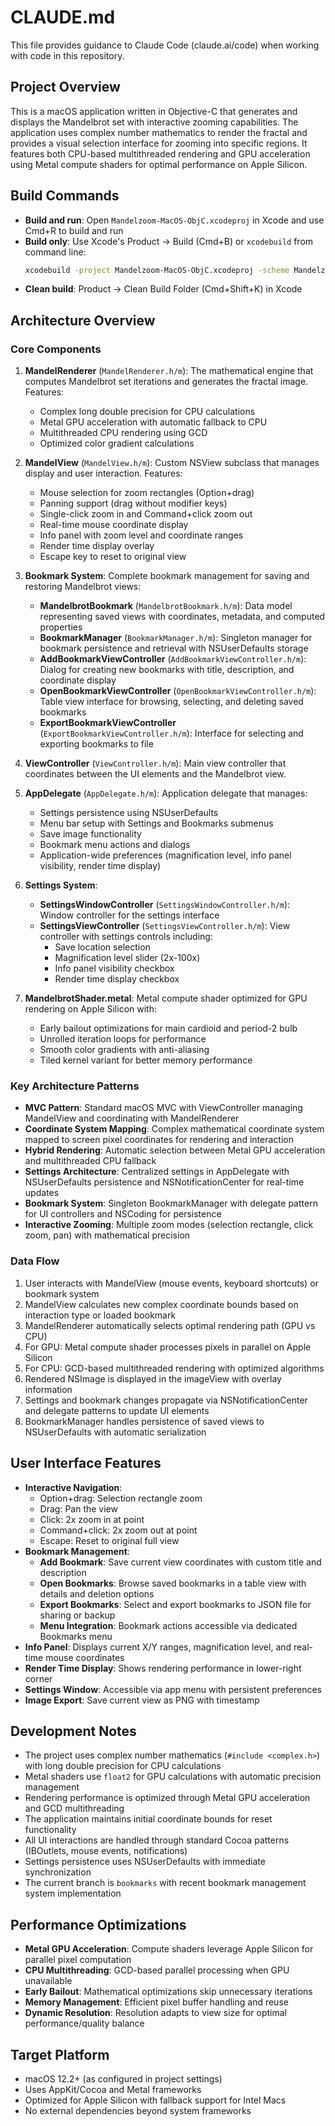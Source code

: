 # CLAUDE.md

This file provides guidance to Claude Code (claude.ai/code) when working with code in this repository.

## Project Overview
This is a macOS application written in Objective-C that generates and displays the Mandelbrot set with interactive zooming capabilities. The application uses complex number mathematics to render the fractal and provides a visual selection interface for zooming into specific regions. It features both CPU-based multithreaded rendering and GPU acceleration using Metal compute shaders for optimal performance on Apple Silicon.

## Build Commands
- **Build and run**: Open `Mandelzoom-MacOS-ObjC.xcodeproj` in Xcode and use Cmd+R to build and run
- **Build only**: Use Xcode's Product → Build (Cmd+B) or `xcodebuild` from command line:
  ```bash
  xcodebuild -project Mandelzoom-MacOS-ObjC.xcodeproj -scheme Mandelzoom-MacOS-ObjC build
  ```
- **Clean build**: Product → Clean Build Folder (Cmd+Shift+K) in Xcode

## Architecture Overview

### Core Components
1. **MandelRenderer** (`MandelRenderer.h/m`): The mathematical engine that computes Mandelbrot set iterations and generates the fractal image. Features:
   - Complex long double precision for CPU calculations
   - Metal GPU acceleration with automatic fallback to CPU
   - Multithreaded CPU rendering using GCD
   - Optimized color gradient calculations

2. **MandelView** (`MandelView.h/m`): Custom NSView subclass that manages display and user interaction. Features:
   - Mouse selection for zoom rectangles (Option+drag)
   - Panning support (drag without modifier keys)
   - Single-click zoom in and Command+click zoom out
   - Real-time mouse coordinate display
   - Info panel with zoom level and coordinate ranges
   - Render time display overlay
   - Escape key to reset to original view

3. **Bookmark System**: Complete bookmark management for saving and restoring Mandelbrot views:
   - **MandelbrotBookmark** (`MandelbrotBookmark.h/m`): Data model representing saved views with coordinates, metadata, and computed properties
   - **BookmarkManager** (`BookmarkManager.h/m`): Singleton manager for bookmark persistence and retrieval with NSUserDefaults storage
   - **AddBookmarkViewController** (`AddBookmarkViewController.h/m`): Dialog for creating new bookmarks with title, description, and coordinate display
   - **OpenBookmarkViewController** (`OpenBookmarkViewController.h/m`): Table view interface for browsing, selecting, and deleting saved bookmarks
   - **ExportBookmarkViewController** (`ExportBookmarkViewController.h/m`): Interface for selecting and exporting bookmarks to file

4. **ViewController** (`ViewController.h/m`): Main view controller that coordinates between the UI elements and the Mandelbrot view.

5. **AppDelegate** (`AppDelegate.h/m`): Application delegate that manages:
   - Settings persistence using NSUserDefaults
   - Menu bar setup with Settings and Bookmarks submenus
   - Save image functionality
   - Bookmark menu actions and dialogs
   - Application-wide preferences (magnification level, info panel visibility, render time display)

6. **Settings System**:
   - **SettingsWindowController** (`SettingsWindowController.h/m`): Window controller for the settings interface
   - **SettingsViewController** (`SettingsViewController.h/m`): View controller with settings controls including:
     - Save location selection
     - Magnification level slider (2x-100x)
     - Info panel visibility checkbox
     - Render time display checkbox

7. **MandelbrotShader.metal**: Metal compute shader optimized for GPU rendering on Apple Silicon with:
   - Early bailout optimizations for main cardioid and period-2 bulb
   - Unrolled iteration loops for performance
   - Smooth color gradients with anti-aliasing
   - Tiled kernel variant for better memory performance

### Key Architecture Patterns
- **MVC Pattern**: Standard macOS MVC with ViewController managing MandelView and coordinating with MandelRenderer
- **Coordinate System Mapping**: Complex mathematical coordinate system mapped to screen pixel coordinates for rendering and interaction
- **Hybrid Rendering**: Automatic selection between Metal GPU acceleration and multithreaded CPU fallback
- **Settings Architecture**: Centralized settings in AppDelegate with NSUserDefaults persistence and NSNotificationCenter for real-time updates
- **Bookmark System**: Singleton BookmarkManager with delegate pattern for UI controllers and NSCoding for persistence
- **Interactive Zooming**: Multiple zoom modes (selection rectangle, click zoom, pan) with mathematical precision

### Data Flow
1. User interacts with MandelView (mouse events, keyboard shortcuts) or bookmark system
2. MandelView calculates new complex coordinate bounds based on interaction type or loaded bookmark
3. MandelRenderer automatically selects optimal rendering path (GPU vs CPU)
4. For GPU: Metal compute shader processes pixels in parallel on Apple Silicon
5. For CPU: GCD-based multithreaded rendering with optimized algorithms
6. Rendered NSImage is displayed in the imageView with overlay information
7. Settings and bookmark changes propagate via NSNotificationCenter and delegate patterns to update UI elements
8. BookmarkManager handles persistence of saved views to NSUserDefaults with automatic serialization

## User Interface Features
- **Interactive Navigation**: 
  - Option+drag: Selection rectangle zoom
  - Drag: Pan the view
  - Click: 2x zoom in at point
  - Command+click: 2x zoom out at point
  - Escape: Reset to original full view
- **Bookmark Management**:
  - **Add Bookmark**: Save current view coordinates with custom title and description
  - **Open Bookmarks**: Browse saved bookmarks in a table view with details and deletion options
  - **Export Bookmarks**: Select and export bookmarks to JSON file for sharing or backup
  - **Menu Integration**: Bookmark actions accessible via dedicated Bookmarks menu
- **Info Panel**: Displays current X/Y ranges, magnification level, and real-time mouse coordinates
- **Render Time Display**: Shows rendering performance in lower-right corner
- **Settings Window**: Accessible via app menu with persistent preferences
- **Image Export**: Save current view as PNG with timestamp

## Development Notes
- The project uses complex number mathematics (`#include <complex.h>`) with long double precision for CPU calculations
- Metal shaders use `float2` for GPU calculations with automatic precision management
- Rendering performance is optimized through Metal GPU acceleration and GCD multithreading
- The application maintains initial coordinate bounds for reset functionality
- All UI interactions are handled through standard Cocoa patterns (IBOutlets, mouse events, notifications)
- Settings persistence uses NSUserDefaults with immediate synchronization
- The current branch is `bookmarks` with recent bookmark management system implementation

## Performance Optimizations
- **Metal GPU Acceleration**: Compute shaders leverage Apple Silicon for parallel pixel computation
- **CPU Multithreading**: GCD-based parallel processing when GPU unavailable
- **Early Bailout**: Mathematical optimizations skip unnecessary iterations
- **Memory Management**: Efficient pixel buffer handling and reuse
- **Dynamic Resolution**: Resolution adapts to view size for optimal performance/quality balance

## Target Platform
- macOS 12.2+ (as configured in project settings)
- Uses AppKit/Cocoa and Metal frameworks
- Optimized for Apple Silicon with fallback support for Intel Macs
- No external dependencies beyond system frameworks